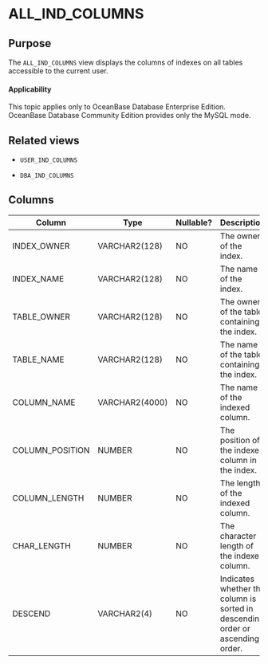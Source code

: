 # ALL_IND_COLUMNS

## Purpose

The `ALL_IND_COLUMNS` view displays the columns of indexes on all tables accessible to the current user.

  <main id="notice" >
    <h4>Applicability</h4>
    <p>This topic applies only to OceanBase Database Enterprise Edition. OceanBase Database Community Edition provides only the MySQL mode. </p>
  </main>

## Related views

* `USER_IND_COLUMNS`

* `DBA_IND_COLUMNS`

## Columns

| **Column** | **Type** | **Nullable?** | **Description** |
|-----------------|----------------|----------------|------------------------------|
| INDEX_OWNER | VARCHAR2(128) | NO | The owner of the index. |
| INDEX_NAME | VARCHAR2(128) | NO | The name of the index. |
| TABLE_OWNER | VARCHAR2(128) | NO | The owner of the table containing the index. |
| TABLE_NAME | VARCHAR2(128) | NO | The name of the table containing the index. |
| COLUMN_NAME | VARCHAR2(4000) | NO | The name of the indexed column. |
| COLUMN_POSITION | NUMBER | NO | The position of the indexed column in the index. |
| COLUMN_LENGTH | NUMBER | NO | The length of the indexed column. |
| CHAR_LENGTH | NUMBER | NO | The character length of the indexed column. |
| DESCEND | VARCHAR2(4) | NO | Indicates whether the column is sorted in descending order or ascending order. |



